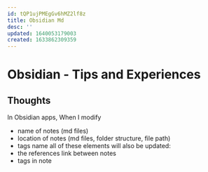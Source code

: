 ```yaml
---
id: tQP1ujPMEgGv6hMZ2lf8z
title: Obsidian Md
desc: ''
updated: 1640053179003
created: 1633862309359
---
```

# Obsidian - Tips and Experiences

## Thoughts

In Obsidian apps, When I modify
- name of notes (md files)
- location of notes (md files, folder structure, file path)
- tags name
all of these elements will also be updated:
- the references link between notes
- tags in note

